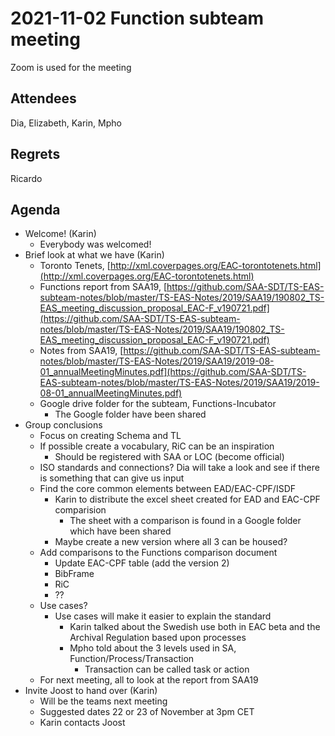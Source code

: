 

# 2021-11-02 Function subteam meeting

Zoom is used for the meeting

## Attendees

Dia, Elizabeth, Karin, Mpho 


## Regrets

Ricardo


## Agenda



* Welcome! (Karin)
    * Everybody was welcomed!
* Brief look at what we have (Karin)
    * Toronto Tenets, [http://xml.coverpages.org/EAC-torontotenets.html](http://xml.coverpages.org/EAC-torontotenets.html) 
    * Functions report from SAA19, [https://github.com/SAA-SDT/TS-EAS-subteam-notes/blob/master/TS-EAS-Notes/2019/SAA19/190802_TS-EAS_meeting_discussion_proposal_EAC-F_v190721.pdf](https://github.com/SAA-SDT/TS-EAS-subteam-notes/blob/master/TS-EAS-Notes/2019/SAA19/190802_TS-EAS_meeting_discussion_proposal_EAC-F_v190721.pdf) 
    * Notes from SAA19, [https://github.com/SAA-SDT/TS-EAS-subteam-notes/blob/master/TS-EAS-Notes/2019/SAA19/2019-08-01_annualMeetingMinutes.pdf](https://github.com/SAA-SDT/TS-EAS-subteam-notes/blob/master/TS-EAS-Notes/2019/SAA19/2019-08-01_annualMeetingMinutes.pdf) 
    * Google drive folder for the subteam, Functions-Incubator 
        * The Google folder have been shared
* Group conclusions
    * Focus on creating Schema and TL
    * If possible create a vocabulary, RiC can be an inspiration
        * Should be registered with SAA or LOC (become official)
    * ISO standards and connections? Dia will take a look and see if there is something that can give us input
    * Find the core common elements between EAD/EAC-CPF/ISDF
        * Karin to distribute the excel sheet created for EAD and EAC-CPF comparision
            * The sheet with a comparison is found in a Google folder which have been shared
        * Maybe create a new version where all 3 can be housed?
    * Add comparisons to the Functions comparison document
        * Update EAC-CPF table (add the version 2)
        * BibFrame
        * RiC
        * ??
    * Use cases?
        * Use cases will make it easier to explain the standard
            * Karin talked about the Swedish use both in EAC beta and the Archival Regulation based upon processes
            * Mpho told about the 3 levels used in SA, Function/Process/Transaction
                * Transaction can be called task or action
    * For next meeting, all to look at the report from SAA19
* Invite Joost to hand over (Karin)
    * Will be the teams next meeting
    * Suggested dates 22 or 23 of November at 3pm CET
    * Karin contacts Joost
